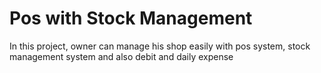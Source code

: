 # Pos with Stock Management
 In this project, owner can manage his shop easily with pos system, stock management system and also debit and daily expense
